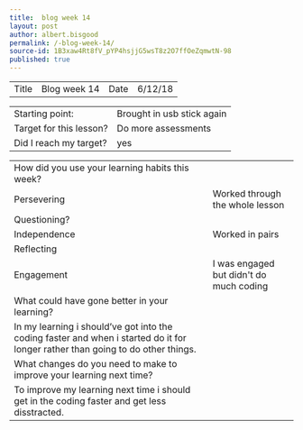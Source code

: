 ```yaml
---
title:  blog week 14
layout: post
author: albert.bisgood
permalink: /-blog-week-14/
source-id: 1B3xaw4Rt8fV_pYP4hsjjG5wsT8z2O7ffOeZqmwtN-98
published: true
---
```

<table>
  <tr>
    <td>Title</td>
    <td>Blog week 14</td>
    <td>Date</td>
    <td>6/12/18</td>
  </tr>
</table>


<table>
  <tr>
    <td>Starting point:</td>
    <td>Brought in usb stick again</td>
  </tr>
  <tr>
    <td>Target for this lesson?</td>
    <td>Do more assessments</td>
  </tr>
  <tr>
    <td>Did I reach my target? </td>
    <td>yes</td>
  </tr>
</table>


<table>
  <tr>
    <td>How did you use your learning habits this week?</td>
    <td></td>
  </tr>
  <tr>
    <td>Persevering</td>
    <td>Worked through the whole lesson</td>
  </tr>
  <tr>
    <td>Questioning?</td>
    <td></td>
  </tr>
  <tr>
    <td>Independence</td>
    <td>Worked in pairs</td>
  </tr>
  <tr>
    <td>Reflecting</td>
    <td></td>
  </tr>
  <tr>
    <td>Engagement</td>
    <td>I was engaged but didn't do much coding</td>
  </tr>
  <tr>
    <td>What could have gone better in your learning?</td>
    <td></td>
  </tr>
  <tr>
    <td>In my learning i should’ve got into the coding faster and when i started do it for longer rather than going to do other things.</td>
    <td></td>
  </tr>
  <tr>
    <td>What changes do you need to make to improve your learning next time?</td>
    <td></td>
  </tr>
  <tr>
    <td>To improve my learning next time i should get in the coding faster and get less disstracted.</td>
    <td></td>
  </tr>
</table>


